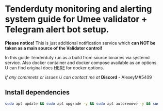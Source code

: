 # Tenderduty monitoring and alerting system guide for Umee validator + Telegram alert bot setup.
**Please notice!** This is just additional notification service which **can NOT be taken as a main source of the Validator control!**

In this guide Tenderduty run as a build from source binaries via systemd service.
Also docker container and docker compose available as an options.
U can find original docs [HERE](https://github.com/blockpane/tenderduty/blob/main/docs/install.md) for docker options.

*If any commnets or issues U can contact me at* **Discord** - AlexeyM#5409

## Install dependencies

```bash
sudo apt update && sudo apt upgrade -y && sudo apt autoremove -y && sudo apt install make clang pkg-config libssl-dev build-essential git jq llvm libudev-dev -y
```
